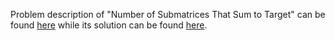 Problem description of "Number of Submatrices That Sum to Target" can be found [here](https://leetcode.com/problems/number-of-submatrices-that-sum-to-target/) while its solution can be found [here](https://github.com/aurimas13/Solutions-To-Problems/blob/main/LeetCode/Python%20Solutions/Number%20of%20Submatrices%20That%20Sum%20to%20Target/number.py).
